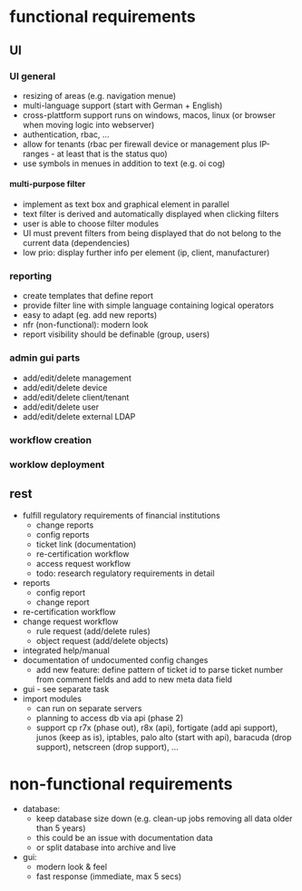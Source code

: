 # functional requirements
## UI
### UI general
- resizing of areas (e.g. navigation menue)
- multi-language support (start with German + English)
- cross-plattform support runs on windows, macos, linux (or browser when moving logic into webserver)
- authentication, rbac, ...
- allow for tenants (rbac per firewall device or management plus IP-ranges - at least that is the status quo)
- use symbols in menues in addition to text (e.g. oi cog)
#### multi-purpose filter
- implement as text box and graphical element in parallel
- text filter is derived and automatically displayed when clicking filters
- user is able to choose filter modules
- UI must prevent filters from being displayed that do not belong to the current data (dependencies)
- low prio: display further info per element (ip, client, manufacturer)
### reporting
- create templates that define report
- provide filter line with simple language containing logical operators
- easy to adapt (eg. add new reports)
- nfr (non-functional): modern look
- report visibility should be definable (group, users)
### admin gui parts
  - add/edit/delete management
  - add/edit/delete device
  - add/edit/delete client/tenant
  - add/edit/delete user
  - add/edit/delete external LDAP
### workflow creation
### worklow deployment
## rest
- fulfill regulatory requirements of financial institutions
  - change reports
  - config reports
  - ticket link (documentation)
  - re-certification workflow
  - access request workflow
  - todo: research regulatory requirements in detail
- reports
  - config report
  - change report
- re-certification workflow
- change request workflow
  - rule request (add/delete rules)
  - object request (add/delete objects)
- integrated help/manual
- documentation of undocumented config changes
  - add new feature: define pattern of ticket id to parse ticket number from comment fields and add to new meta data field 
- gui - see separate task
- import modules
  - can run on separate servers
  - planning to access db via api (phase 2)
  - support cp r7x (phase out), r8x (api), fortigate (add api support), junos (keep as is), iptables, palo alto (start with api), baracuda (drop support), netscreen (drop support),
...
# non-functional requirements
- database:
  - keep database size down (e.g. clean-up jobs removing all data older than 5 years)
  - this could be an issue with documentation data
  - or split database into archive and live
- gui: 
  - modern look & feel
  - fast response (immediate, max 5 secs)
